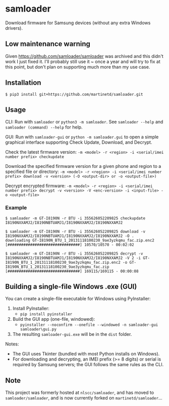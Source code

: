 # samloader

Download firmware for Samsung devices (without any extra Windows drivers).

## Low maintenance warning

Given https://github.com/samloader/samloader was archived and this didn't work I just fixed it.
I'll probably still use it ~ once a year and will try to fix at this point, but don't plan on
supporting much more than my use case.

## Installation

```
$ pip3 install git+https://github.com/martinetd/samloader.git
```

## Usage

CLI: Run with `samloader` or `python3 -m samloader`. See `samloader --help` and
`samloader (command) --help` for help.

GUI: Run with `samloader-gui` or `python -m samloader.gui` to open a simple graphical interface supporting Check Update, Download, and Decrypt.

Check the latest firmware version: `-m <model> -r <region> -i <serial/imei number prefix> checkupdate`

Download the specified firmware version for a given phone and region to a
specified file or directory: `-m <model> -r <region> -i <serial/imei number prefix> download -v <version> (-O
<output-dir> or -o <output-file>)`

Decrypt encrypted firmware: `-m <model> -r <region> -i <serial/imei number prefix> decrypt -v <version> -V
<enc-version> -i <input-file> -o <output-file>`

### Example

```
$ samloader -m GT-I8190N -r BTU -i 355626052209825 checkupdate
I8190NXXAMJ2/I8190NBTUAMJ1/I8190NXXAMJ2/I8190NXXAMJ2

$ samloader -m GT-I8190N -r BTU -i 355626052209825 download -v I8190NXXAMJ2/I8190NBTUAMJ1/I8190NXXAMJ2/I8190NXXAMJ2 -O .
downloading GT-I8190N_BTU_1_20131118100230_9ae3yzkqmu_fac.zip.enc2
[################################] 10570/10570 - 00:02:02

$ samloader -m GT-I8190N -r BTU -i 355626052209825 decrypt -v I8190NXXAMJ2/I8190NBTUAMJ1/I8190NXXAMJ2/I8190NXXAMJ2 -V 2 -i GT-I8190N_BTU_1_20131118100230_9ae3yzkqmu_fac.zip.enc2 -o GT-I8190N_BTU_1_20131118100230_9ae3yzkqmu_fac.zip
[################################] 169115/169115 - 00:00:08
```

## Building a single-file Windows .exe (GUI)

You can create a single-file executable for Windows using PyInstaller:

1. Install PyInstaller:
   - `pip install pyinstaller`
2. Build the GUI app (one-file, windowed):
   - `pyinstaller --noconfirm --onefile --windowed -n samloader-gui samloader\gui.py`
3. The resulting `samloader-gui.exe` will be in the `dist` folder.

Notes:
- The GUI uses Tkinter (bundled with most Python installs on Windows).
- For downloading and decrypting, an IMEI prefix (>= 8 digits) or serial is required by Samsung servers; the GUI follows the same rules as the CLI.

## Note

This project was formerly hosted at `nlscc/samloader`, and has moved to
`samloader/samloader`, and is now currently forked on `martinetd/samloader`...
